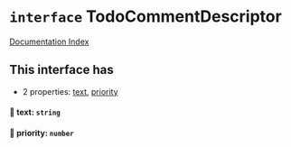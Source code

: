 # `interface` TodoCommentDescriptor

[Documentation Index](../README.md)

## This interface has

- 2 properties:
[text](#-text-string),
[priority](#-priority-number)


#### 📄 text: `string`



#### 📄 priority: `number`



